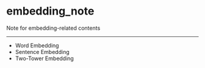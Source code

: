 # embedding_note
Note for embedding-related contents

--- 
* Word Embedding
* Sentence Embedding
* Two-Tower Embedding

